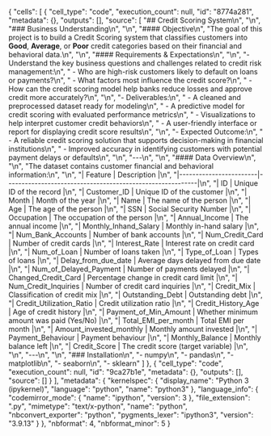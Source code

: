 {
 "cells": [
  {
   "cell_type": "code",
   "execution_count": null,
   "id": "8774a281",
   "metadata": {},
   "outputs": [],
   "source": [
    "##  Credit Scoring System\n",
    "\n",
    "###  Business Understanding\n",
    "\n",
    "####  Objective\n",
    "The goal of this project is to build a Credit Scoring system that classifies customers into **Good**, **Average**, or **Poor** credit categories based on their financial and behavioral data.\n",
    "\n",
    "#### Requirements & Expectations\n",
    "\n",
    "- Understand the key business questions and challenges related to credit risk management:\n",
    "  - Who are high-risk customers likely to default on loans or payments?\n",
    "  - What factors most influence the credit score?\n",
    "  - How can the credit scoring model help banks reduce losses and approve credit more accurately?\n",
    "\n",
    "- Deliverables:\n",
    "  - A cleaned and preprocessed dataset ready for modeling\n",
    "  - A predictive model for credit scoring with evaluated performance metrics\n",
    "  - Visualizations to help interpret customer credit behaviors\n",
    "  - A user-friendly interface or report for displaying credit score results\n",
    "\n",
    "- Expected Outcome:\n",
    "  - A reliable credit scoring solution that supports decision-making in financial institutions\n",
    "  - Improved accuracy in identifying customers with potential payment delays or defaults\n",
    "\n",
    "---\n",
    "\n",
    "####  Data Overview\n",
    "\n",
    "The dataset contains customer financial and behavioral information:\n",
    "\n",
    "| Feature                | Description                                               |\n",
    "|------------------------|-----------------------------------------------------------|\n",
    "| ID                     | Unique ID of the record                                   |\n",
    "| Customer_ID            | Unique ID of the customer                                 |\n",
    "| Month                  | Month of the year                                        |\n",
    "| Name                   | The name of the person                                   |\n",
    "| Age                    | The age of the person                                    |\n",
    "| SSN                    | Social Security Number                                   |\n",
    "| Occupation             | The occupation of the person                             |\n",
    "| Annual_Income          | The annual income                                       |\n",
    "| Monthly_Inhand_Salary  | Monthly in-hand salary                                  |\n",
    "| Num_Bank_Accounts      | Number of bank accounts                                  |\n",
    "| Num_Credit_Card        | Number of credit cards                                  |\n",
    "| Interest_Rate          | Interest rate on credit card                            |\n",
    "| Num_of_Loan            | Number of loans taken                                   |\n",
    "| Type_of_Loan           | Types of loans                                         |\n",
    "| Delay_from_due_date    | Average days delayed from due date                      |\n",
    "| Num_of_Delayed_Payment | Number of payments delayed                              |\n",
    "| Changed_Credit_Card    | Percentage change in credit card limit                  |\n",
    "| Num_Credit_Inquiries   | Number of credit card inquiries                         |\n",
    "| Credit_Mix             | Classification of credit mix                            |\n",
    "| Outstanding_Debt       | Outstanding debt                                       |\n",
    "| Credit_Utilization_Ratio | Credit utilization ratio                              |\n",
    "| Credit_History_Age     | Age of credit history                                 |\n",
    "| Payment_of_Min_Amount  | Whether minimum amount was paid (Yes/No)                |\n",
    "| Total_EMI_per_month    | Total EMI per month                                     |\n",
    "| Amount_invested_monthly | Monthly amount invested                                 |\n",
    "| Payment_Behaviour      | Payment behaviour                                      |\n",
    "| Monthly_Balance        | Monthly balance left                                   |\n",
    "| Credit_Score           | The credit score (target variable)                      |\n",
    "\n",
    "---\n",
    "\n",
    "### Installation\n",
    "- numpy\n",
    "- pandas\n",
    "- matplotlib\n",
    "- seaborn\n",
    "- sklearn"
   ]
  },
  {
   "cell_type": "code",
   "execution_count": null,
   "id": "9ca27b1e",
   "metadata": {},
   "outputs": [],
   "source": []
  }
 ],
 "metadata": {
  "kernelspec": {
   "display_name": "Python 3 (ipykernel)",
   "language": "python",
   "name": "python3"
  },
  "language_info": {
   "codemirror_mode": {
    "name": "ipython",
    "version": 3
   },
   "file_extension": ".py",
   "mimetype": "text/x-python",
   "name": "python",
   "nbconvert_exporter": "python",
   "pygments_lexer": "ipython3",
   "version": "3.9.13"
  }
 },
 "nbformat": 4,
 "nbformat_minor": 5
}

